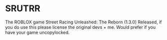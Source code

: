 # SRUTRR
The ROBLOX game Street Racing Unleashed: The Reborn (1.3.0) Released, if you do use this please license the original devs + me. Would prefer if you have your game uncopylocked. 
